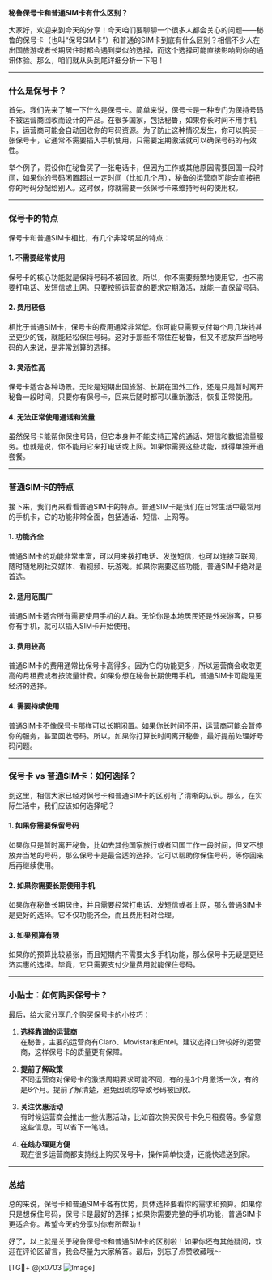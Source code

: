 **秘鲁保号卡和普通SIM卡有什么区别？**

大家好，欢迎来到今天的分享！今天咱们要聊聊一个很多人都会关心的问题——秘鲁的保号卡（也叫“保号SIM卡”）和普通的SIM卡到底有什么区别？相信不少人在出国旅游或者长期居住时都会遇到类似的选择，而这个选择可能直接影响到你的通讯体验。那么，咱们就从头到尾详细分析一下吧！

---

### **什么是保号卡？**

首先，我们先来了解一下什么是保号卡。简单来说，保号卡是一种专门为保持号码不被运营商回收而设计的产品。在很多国家，包括秘鲁，如果你长时间不用手机卡，运营商可能会自动回收你的号码资源。为了防止这种情况发生，你可以购买一张保号卡，它通常不需要插入手机使用，只需要定期激活就可以确保号码的有效性。

举个例子，假设你在秘鲁买了一张电话卡，但因为工作或其他原因需要回国一段时间，如果你的号码闲置超过一定时间（比如几个月），秘鲁的运营商可能会直接把你的号码分配给别人。这时候，你就需要一张保号卡来维持号码的使用权。

---

### **保号卡的特点**

保号卡和普通SIM卡相比，有几个非常明显的特点：

#### **1. 不需要经常使用**
保号卡的核心功能就是保持号码不被回收。所以，你不需要频繁地使用它，也不需要打电话、发短信或上网。只要按照运营商的要求定期激活，就能一直保留号码。

#### **2. 费用较低**
相比于普通SIM卡，保号卡的费用通常非常低。你可能只需要支付每个月几块钱甚至更少的钱，就能轻松保住号码。这对于那些不常住在秘鲁，但又不想放弃当地号码的人来说，是非常划算的选择。

#### **3. 灵活性高**
保号卡适合各种场景。无论是短期出国旅游、长期在国外工作，还是只是暂时离开秘鲁一段时间，只要你有保号卡，回来后随时都可以重新激活，恢复正常使用。

#### **4. 无法正常使用通话和流量**
虽然保号卡能帮你保住号码，但它本身并不能支持正常的通话、短信和数据流量服务。也就是说，你不能用它来打电话或上网。如果你需要这些功能，就得单独开通套餐。

---

### **普通SIM卡的特点**

接下来，我们再来看看普通SIM卡的特点。普通SIM卡是我们在日常生活中最常用的手机卡，它的功能非常全面，包括通话、短信、上网等。

#### **1. 功能齐全**
普通SIM卡的功能非常丰富，可以用来拨打电话、发送短信，也可以连接互联网，随时随地刷社交媒体、看视频、玩游戏。如果你需要这些功能，普通SIM卡绝对是首选。

#### **2. 适用范围广**
普通SIM卡适合所有需要使用手机的人群。无论你是本地居民还是外来游客，只要你有手机，就可以插入SIM卡开始使用。

#### **3. 费用较高**
普通SIM卡的费用通常比保号卡高得多。因为它的功能更多，所以运营商会收取更高的月租费或者按流量计费。如果你想在秘鲁长期使用手机，普通SIM卡可能是更经济的选择。

#### **4. 需要持续使用**
普通SIM卡不像保号卡那样可以长期闲置。如果你长时间不用，运营商可能会暂停你的服务，甚至回收号码。所以，如果你打算长时间离开秘鲁，最好提前处理好号码问题。

---

### **保号卡 vs 普通SIM卡：如何选择？**

到这里，相信大家已经对保号卡和普通SIM卡的区别有了清晰的认识。那么，在实际生活中，我们应该如何选择呢？

#### **1. 如果你需要保留号码**
如果你只是暂时离开秘鲁，比如去其他国家旅行或者回国工作一段时间，但又不想放弃当地的号码，那么保号卡是最合适的选择。它可以帮助你保住号码，等你回来后再继续使用。

#### **2. 如果你需要长期使用手机**
如果你在秘鲁长期居住，并且需要经常打电话、发短信或者上网，那么普通SIM卡是更好的选择。它不仅功能齐全，而且费用相对合理。

#### **3. 如果预算有限**
如果你的预算比较紧张，而且短期内不需要太多手机功能，那么保号卡无疑是更经济实惠的选择。毕竟，它只需要支付少量费用就能保住号码。

---

### **小贴士：如何购买保号卡？**

最后，给大家分享几个购买保号卡的小技巧：

1. **选择靠谱的运营商**  
   在秘鲁，主要的运营商有Claro、Movistar和Entel。建议选择口碑较好的运营商，这样保号卡的质量更有保障。

2. **提前了解政策**  
   不同运营商对保号卡的激活周期要求可能不同，有的是3个月激活一次，有的是6个月。提前了解清楚，避免因疏忽导致号码被回收。

3. **关注优惠活动**  
   有时候运营商会推出一些优惠活动，比如首次购买保号卡免月租费等。多留意这些信息，可以省下一笔钱。

4. **在线办理更方便**  
   现在很多运营商都支持线上购买保号卡，操作简单快捷，还能快递送到家。

---

### **总结**

总的来说，保号卡和普通SIM卡各有优势，具体选择要看你的需求和预算。如果你只是想保住号码，保号卡是最好的选择；如果你需要完整的手机功能，普通SIM卡更适合你。希望今天的分享对你有所帮助！

好了，以上就是关于秘鲁保号卡和普通SIM卡的区别啦！如果你还有其他疑问，欢迎在评论区留言，我会尽量为大家解答。最后，别忘了点赞收藏哦～  

[TG💪+ @jx0703 ![Image](https://github.com/user-attachments/assets/dbca1d08-cadb-493c-b0ec-ad6f7a83f270)]